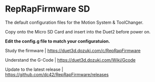 # RepRapFirmware SD
The default configuration files for the Motion System &amp; ToolChanger.

Copy onto the Micro SD Card and insert into the Duet2 before power on.

**Edit the config.g file to match your configuratuion.**

Study the firmware | https://duet3d.dozuki.com/c/RepRapFirmware

Understand the G-Code | https://duet3d.dozuki.com/Wiki/Gcode

Update to the latest release | https://github.com/dc42/RepRapFirmware/releases
